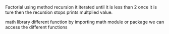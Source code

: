 Factorial
using method recursion it iterated until it is less than 2 once it is ture then the recursion stops prints multplied value.

math library different function by importing math module or package we can access the different functions  